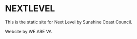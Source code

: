 # NEXTLEVEL

This is the static site for Next Level by Sunshine Coast Council.


Website by WE ARE VA